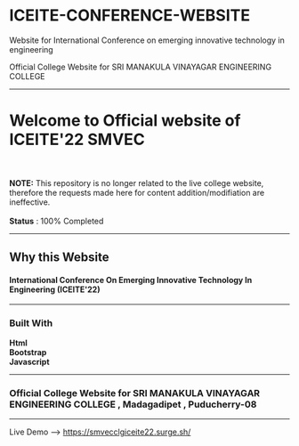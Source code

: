 # ICEITE-CONFERENCE-WEBSITE
Website for International Conference on emerging innovative technology in engineering


Official College Website for SRI MANAKULA VINAYAGAR ENGINEERING COLLEGE 
<hr>
<h1>Welcome to Official website of ICEITE'22 SMVEC</h1>

</br>
<br>
<b>NOTE:</b> This repository is no longer related to the live college website, therefore the requests made here for content addition/modifiation are ineffective.
<br>
</br>
<b>Status</b> : 100% Completed
<hr>
<h2> Why this Website</h2>

   <h4>International Conference On Emerging Innovative Technology In Engineering (ICEITE'22)</h4>  
<hr>
<h3> <a href"#buitwith">Built With</a></h3>
 <b>Html<br>
 Bootstrap<br>
 Javascript<br>
 </b>
<hr>
<h3>Official College Website for SRI MANAKULA VINAYAGAR ENGINEERING COLLEGE , Madagadipet , Puducherry-08</h3><hr>
 
Live Demo --> https://smvecclgiceite22.surge.sh/
